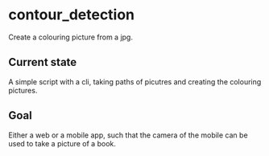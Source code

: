 # contour_detection

Create a colouring picture from a jpg.

## Current state

A simple script with a cli, taking paths of picutres and creating the colouring pictures.

## Goal

Either a web or a mobile app, such that the camera of the mobile can be used to take a picture of a book.
